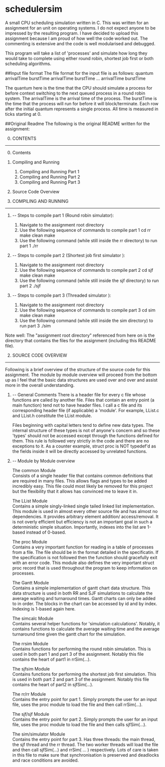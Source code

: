 schedulersim
============

A small CPU scheduling simulation written in C. This was written
 for an assignment for an unit on operating systems. I do not expect
anyone to be impressed by the resulting program. I have decided to upload
this assignment because I am proud of how well the code worked out.
The commenting is extensive and the code is well modularised and 
debugged.

This program will take a list of 'processes' and simulate how long they
would take to complete using either round robin, shortest job first or
both scheduling algorithms.


##Input file format
The file format for the input file is as follows:
quantum
arrivalTime	burstTime
arrivalTime	burstTime
...
arrivalTime	burstTime

The quantum here is the time that the CPU should simulate a process for
before context switching to the next queued process in a round robin system.
The arrivalTime is the arrival time of the process. The burstTime is the
time that the process will run for before it will block/terminate. Each row
after the initial quantum represents a single process. All time is measured
in ticks starting at 0.


##Original Readme
The following is the original README written for the assignment:

0. CONTENTS
-------------------------------------------------------------------------
0. Contents

1. Compiling and Running
	1. Compiling and Running Part 1
	2. Compiling and Running Part 2
	3. Compiling and Running Part 3

2. Source Code Overview






1. COMPILING AND RUNNING
-------------------------------------------------------------------------
1. -- Steps to compile part 1 (Round robin simulator):
	1. Navigate to the assignment root directory
	2. Use the following sequence of commands to compile part 1
		cd rr
		make clean
		make
	3. Use the following command (while still inside the rr directory)
to run part 1
		./rr

2. -- Steps to compile part 2 (Shortest job first simulator ):
	1. Navigate to the assignment root directory
	2. Use the following sequence of commands to compile part 2
		cd sjf 
		make clean
		make
	3. Use the following command (while still inside the sjf directory)
to run part 2
		./sjf


3. -- Steps to compile part 3 (Threaded simulator ):
	1. Navigate to the assignment root directory
	2. Use the following sequence of commands to compile part 3
		cd sim
		make clean
		make
	3. Use the following command (while still inside the sim directory)
to run part 3
		./sim

Note well: The "assignment root directory" referenced from here on is the
directory that contains the files for the assignment (including this 
README file).


2. SOURCE CODE OVERVIEW
-------------------------------------------------------------------------
Following is a brief overview of the structure of the source code for
this assignment.
The module by module overview will proceed from the bottom up as I feel
that the basic data structures are used over and over and assist more in
the overall understanding.

1. -- General Comments 
	There is a header file for every c file whose functions 
	are called by another file. Files that contain an entry point (a main
	function) tend not to have header files. I call a c file and its 
	corresponding header file (if applicable) a 'module'. For example,
	LList.c and LList.h constitute the LList module.

	Files beginning with capital letters tend to define new data types. The
	internal structure of these types is not of anyone's concern and so these
	'types' should not be accessed except through the functions defined for
	them. This rule is followed very strictly in the code and there are no
	exceptions to it. As a counter example, struct proc is NOT typedef'd
	as the fields inside it will be directly accessed by unrelated functions.

2. -- Module by Module overview     


	The common Module   
		Consists of a single header file that contains common definitions
	that are required in many files. This allows flags and types to be added
	incredibly easy. This file could most likely be removed for this project
	but the flexibility that it allows has convinced me to leave it in.

	The LList Module   
		Contains a simple singly-linked single tailed linked list
	implementation. This module is used in almost every other source file
	and has almost no dependencies. It provides arbitrary element addition/
	access/removal. It is not overly efficient but efficiency is not an
	important goal in such a deterministic simple situation. Importantly,
	indexes into the list are 1-based instead of 0-based.	

	The proc Module   
		Contains a very important function for reading in a table of 
	processes from a file. The file should be in the format detailed in
	the specificatin. If the specification is not followed then the 
	function should gracefully exit with an error code. This module
	also defines the very important struct proc record that is used
	throughout the program to keep information on processes.

	The Gantt Module    
		Contains a simple implementation of gantt chart data structure.
	This data structure is used in both RR and SJF simulations to calculate
	the average waiting and turnaround times. Gantt charts can only be added
	to in order. The blocks in the chart can be accessed by id and by index.
	Indexing is 1-based again here.

	The simcalc Module    
		Contains several helper functions for 'simulation calculations'.
	Notably, it contains functions to calculate the average waiting time and
	the average turnaround time given the gantt chart for the simulation.

	The rrsim Module   
		Contains functions for performing the round robin simulation.
	This is used in both part 1 and part 3 of the assignment. Notably this
	file contains the heart of part1 in rrSim(...).

	The sjfsim Module   
		Contains functions for performing the shortest job first
	simulation. This is used in both part 2 and part 3 of the assignment.
	Notably this file contains the heart of part2 in sjfSim(...).

	The rr/rr Module   
		Contains the entry point for part 1. Simply prompts the user
	for an input file, uses the proc module to load the file and then
	call rrSim(...).
	
	The sjf/sjf Module    
		Contains the entry point for part 2. Simply prompts the user
	for an input file, uses the proc module to load the file and then
	calls sjfSim(...).

	The sim/simulator Module   
		Contains the entry point for part 3. Has three threads: the
	main thread, the sjf thread and the rr thread. The two worker threads
	will load the file and then call sjfSim(...) and rrSim( ... )
	respectively. Lots of care is taken in this file to make sure that
	synchronisation is preserved and deadlocks and race conditions are
	avoided.
	
